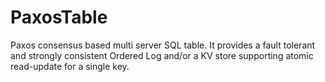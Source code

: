 # PaxosTable 
Paxos consensus based multi server SQL table. It provides a fault tolerant and strongly consistent Ordered Log and/or a KV store supporting atomic read-update for a single key.
